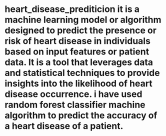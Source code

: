 # heart_disease_prediticion it is a machine learning model or algorithm designed to predict the presence or risk of heart disease in individuals based on input features or patient data. It is a tool that leverages data and statistical techniques to provide insights into the likelihood of heart disease occurrence. i have used random forest classifier machine algorithm to predict the accuracy of a heart disease of a patient. 
